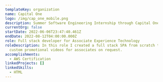 ```yaml
---
templateKey: organization
name: Capital One
logo: /img/cap_one_mobile.png
description: Summer Software Engineering Internship through Capital One's TIP program
currentOrg: false
startDate: 2022-06-06T23:47:40.461Z
endDate: 2022-08-12T04:00:00.000Z
role: Full stack developer for Associate Experience Technology
roleDescription: In this role I created a full stack SPA from scratch to create
  custom promotional videos for associates on request.
accomplishments:
  - AWS Certification
linkedProjects: []
linkedSkills:
  - HTML
---
```

